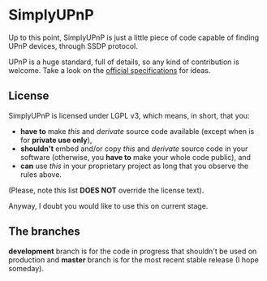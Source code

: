 SimplyUPnP
==========

Up to this point, SimplyUPnP is just a little piece of code capable of finding UPnP devices, through SSDP protocol.

UPnP is a huge standard, full of details, so any kind of contribution is welcome. Take a look on the [official specifications][1] for ideas.

License
-------

SimplyUPnP is licensed under LGPL v3, which means, in short, that you:

* **have to** make *this* and *derivate* source code available (except when is for **private use only**),
* **shouldn't** embed and/or copy *this* and *derivate* source code in your software (otherwise, you **have to** make your whole code public), and
* **can** use *this* in your proprietary project as long that you observe the rules above.

(Please, note this list **DOES NOT** override the license text).

Anyway, I doubt you would like to use this on current stage.

The branches
------------

**development** branch is for the code in progress that shouldn't be used on production and **master** branch is for the most recent stable release (I hope someday).



[1]: http://upnp.org/specs/

